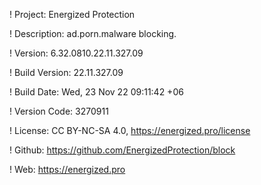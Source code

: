 ! Project: Energized Protection

! Description: ad.porn.malware blocking.

! Version: 6.32.0810.22.11.327.09

! Build Version: 22.11.327.09

! Build Date: Wed, 23 Nov 22 09:11:42 +06

! Version Code: 3270911

! License: CC BY-NC-SA 4.0, https://energized.pro/license

! Github: https://github.com/EnergizedProtection/block

! Web: https://energized.pro
